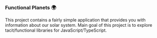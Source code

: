 ### Functional Planets :earth_africa:

This project contains a fairly simple application that provides you with information about our solar system. Main goal of this project is to explore tacit/functional libraries for JavaScript/TypeScript.